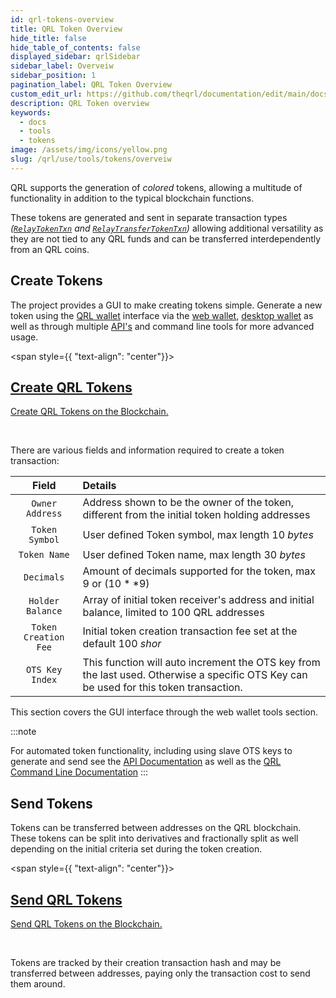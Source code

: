 ```yaml
---
id: qrl-tokens-overview
title: QRL Token Overview
hide_title: false
hide_table_of_contents: false
displayed_sidebar: qrlSidebar
sidebar_label: Overveiw
sidebar_position: 1
pagination_label: QRL Token Overview
custom_edit_url: https://github.com/theqrl/documentation/edit/main/docs/Use/Tools/tokens/qrl-tokens.md
description: QRL Token overview
keywords:
  - docs
  - tools
  - tokens
image: /assets/img/icons/yellow.png
slug: /qrl/use/tools/tokens/overveiw
---
```


QRL supports the generation of *colored* tokens, allowing a multitude of functionality in addition to the typical blockchain functions. 

These tokens are generated and sent in separate transaction types *([`RelayTokenTxn`](../../../../qrl/api/wallet-api#relaytokentxn) and [`RelayTransferTokenTxn`](../../../../qrl/api/wallet-api#relaytransfertokentxn))* allowing additional versatility as they are not tied to any QRL funds and can be transferred interdependently from an QRL coins. 


## Create Tokens

The project provides a GUI to make creating tokens simple. Generate a new token using the [QRL wallet](../../../../qrl/use/wallet) interface via the [web wallet](../../../../qrl/use/wallet/web), [desktop wallet](../../../../qrl/use/wallet/desktop) as well as through multiple [API's](/api) and command line tools for more advanced usage.


<span  style={{ "text-align": "center"}}>
  <section class="row list_node_modules-@docusaurus-theme-classic-lib-theme-DocCategoryGeneratedIndexPage-styles-module">
    <article class="col col--12 margin-bottom--md">
      <a class="card padding--md cardContainer_node_modules-@docusaurus-theme-classic-lib-theme-DocCard-styles-module" href="../../../../qrl/use/tools/tokens/create">
        <h2 class="text--truncate cardTitle_node_modules-@docusaurus-theme-classic-lib-theme-DocCard-styles-module" title="QRL Public API">
          Create QRL Tokens
        </h2>
        <p class="text--truncate cardDescription_node_modules-@docusaurus-theme-classic-lib-theme-DocCard-styles-module" title="Create QRL Tokens on the Blockchain">Create QRL Tokens on the Blockchain.</p>
      </a>
    </article>
  </section>
</span>
<br />



There are various fields and information required to create a token transaction:


| Field |  Details | 
| :--: |  :--- |
| `Owner Address` |  Address shown to be the owner of the token, different from the initial token holding addresses |
| `Token Symbol` |  User defined Token symbol, max length $10$ $bytes$ |
| `Token Name` |  User defined Token name, max length $30$ $bytes$ |
| `Decimals` |  Amount of decimals supported for the token, max $9$ or $(10 ** 9)$|
| `Holder Balance` |  Array of initial token receiver's address and initial balance, limited to 100 QRL addresses |
| `Token Creation Fee` |  Initial token creation transaction fee set at the default $100$ $shor$|
| `OTS Key Index` |  This function will auto increment the OTS key from the last used. Otherwise a specific OTS Key can be used for this token transaction. |

This section covers the GUI interface through the web wallet tools section. 

:::note

For automated token functionality, including using slave OTS keys to generate and send see the [API Documentation](../../../../qrl/api/wallet-api) as well as the [QRL Command Line Documentation](../../../../qrl/use/node/node-cli/overview)
:::

## Send Tokens

Tokens can be transferred between addresses on the QRL blockchain. These tokens can be split into derivatives and fractionally split as well depending on the initial criteria set during the token creation. 

<span  style={{ "text-align": "center"}}>
  <section class="row list_node_modules-@docusaurus-theme-classic-lib-theme-DocCategoryGeneratedIndexPage-styles-module">
    <article class="col col--12 margin-bottom--md">
      <a class="card padding--md cardContainer_node_modules-@docusaurus-theme-classic-lib-theme-DocCard-styles-module" href="../../../../qrl/use/tools/tokens/send">
        <h2 class="text--truncate cardTitle_node_modules-@docusaurus-theme-classic-lib-theme-DocCard-styles-module" title="QRL Public API">
          Send QRL Tokens
        </h2>
        <p class="text--truncate cardDescription_node_modules-@docusaurus-theme-classic-lib-theme-DocCard-styles-module" title="Send QRL Tokens on the Blockchain">Send QRL Tokens on the Blockchain.</p>
      </a>
    </article>
  </section>
</span>
<br />

Tokens are tracked by their creation transaction hash and may be transferred between addresses, paying only the transaction cost to send them around. 




